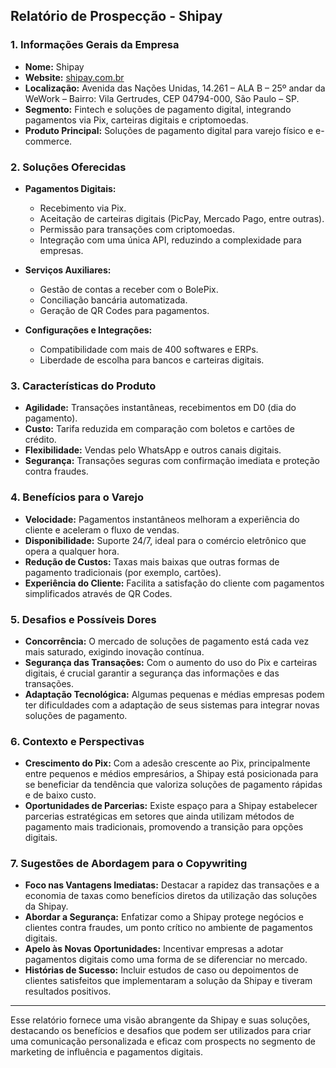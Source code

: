 ## Relatório de Prospecção - Shipay

### 1. Informações Gerais da Empresa

- **Nome:** Shipay
- **Website:** [shipay.com.br](https://www.shipay.com.br)
- **Localização:** Avenida das Nações Unidas, 14.261 – ALA B – 25º andar da WeWork – Bairro: Vila Gertrudes, CEP 04794-000, São Paulo – SP.
- **Segmento:** Fintech e soluções de pagamento digital, integrando pagamentos via Pix, carteiras digitais e criptomoedas.
- **Produto Principal:** Soluções de pagamento digital para varejo físico e e-commerce.

### 2. Soluções Oferecidas

- **Pagamentos Digitais:**
  - Recebimento via Pix.
  - Aceitação de carteiras digitais (PicPay, Mercado Pago, entre outras).
  - Permissão para transações com criptomoedas.
  - Integração com uma única API, reduzindo a complexidade para empresas.
  
- **Serviços Auxiliares:**
  - Gestão de contas a receber com o BolePix.
  - Conciliação bancária automatizada.
  - Geração de QR Codes para pagamentos.
  
- **Configurações e Integrações:**
  - Compatibilidade com mais de 400 softwares e ERPs.
  - Liberdade de escolha para bancos e carteiras digitais.
  
### 3. Características do Produto

- **Agilidade:** Transações instantâneas, recebimentos em D0 (dia do pagamento).
- **Custo:** Tarifa reduzida em comparação com boletos e cartões de crédito.
- **Flexibilidade:** Vendas pelo WhatsApp e outros canais digitais.
- **Segurança:** Transações seguras com confirmação imediata e proteção contra fraudes.

### 4. Benefícios para o Varejo

- **Velocidade:** Pagamentos instantâneos melhoram a experiência do cliente e aceleram o fluxo de vendas.
- **Disponibilidade:** Suporte 24/7, ideal para o comércio eletrônico que opera a qualquer hora.
- **Redução de Custos:** Taxas mais baixas que outras formas de pagamento tradicionais (por exemplo, cartões).
- **Experiência do Cliente:** Facilita a satisfação do cliente com pagamentos simplificados através de QR Codes.

### 5. Desafios e Possíveis Dores

- **Concorrência:** O mercado de soluções de pagamento está cada vez mais saturado, exigindo inovação contínua.
- **Segurança das Transações:** Com o aumento do uso do Pix e carteiras digitais, é crucial garantir a segurança das informações e das transações.
- **Adaptação Tecnológica:** Algumas pequenas e médias empresas podem ter dificuldades com a adaptação de seus sistemas para integrar novas soluções de pagamento.

### 6. Contexto e Perspectivas

- **Crescimento do Pix:** Com a adesão crescente ao Pix, principalmente entre pequenos e médios empresários, a Shipay está posicionada para se beneficiar da tendência que valoriza soluções de pagamento rápidas e de baixo custo.
- **Oportunidades de Parcerias:** Existe espaço para a Shipay estabelecer parcerias estratégicas em setores que ainda utilizam métodos de pagamento mais tradicionais, promovendo a transição para opções digitais.

### 7. Sugestões de Abordagem para o Copywriting

- **Foco nas Vantagens Imediatas:** Destacar a rapidez das transações e a economia de taxas como benefícios diretos da utilização das soluções da Shipay.
- **Abordar a Segurança:** Enfatizar como a Shipay protege negócios e clientes contra fraudes, um ponto crítico no ambiente de pagamentos digitais.
- **Apelo às Novas Oportunidades:** Incentivar empresas a adotar pagamentos digitais como uma forma de se diferenciar no mercado.
- **Histórias de Sucesso:** Incluir estudos de caso ou depoimentos de clientes satisfeitos que implementaram a solução da Shipay e tiveram resultados positivos.

---

Esse relatório fornece uma visão abrangente da Shipay e suas soluções, destacando os benefícios e desafios que podem ser utilizados para criar uma comunicação personalizada e eficaz com prospects no segmento de marketing de influência e pagamentos digitais.